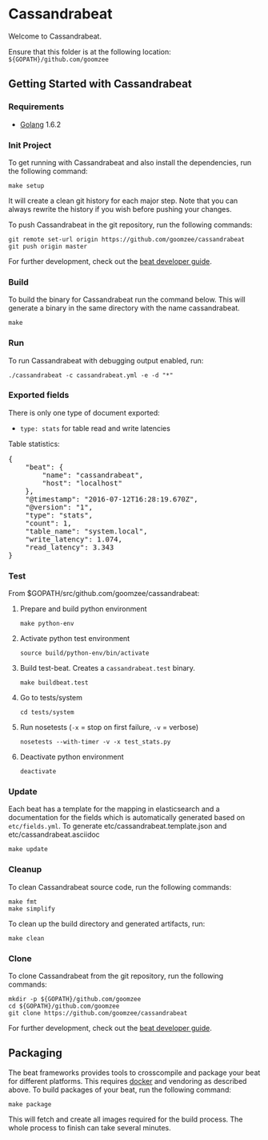 # Cassandrabeat

Welcome to Cassandrabeat.

Ensure that this folder is at the following location:
`${GOPATH}/github.com/goomzee`

## Getting Started with Cassandrabeat

### Requirements

* [Golang](https://golang.org/dl/) 1.6.2


### Init Project

To get running with Cassandrabeat and also install the
dependencies, run the following command:

```
make setup
```

It will create a clean git history for each major step. Note that you can always rewrite the history if you wish before pushing your changes.

To push Cassandrabeat in the git repository, run the following commands:

```
git remote set-url origin https://github.com/goomzee/cassandrabeat
git push origin master
```

For further development, check out the [beat developer guide](https://www.elastic.co/guide/en/beats/libbeat/current/new-beat.html).


### Build

To build the binary for Cassandrabeat run the command below. This will generate a binary
in the same directory with the name cassandrabeat.

```
make
```


### Run

To run Cassandrabeat with debugging output enabled, run:

```
./cassandrabeat -c cassandrabeat.yml -e -d "*"
```


### Exported fields

There is only one type of document exported:
- `type: stats` for table read and write latencies

Table statistics:

<pre>
{
    "beat": {
        "name": "cassandrabeat",
        "host": "localhost"
    },
    "@timestamp": "2016-07-12T16:28:19.670Z",
    "@version": "1",
    "type": "stats",
    "count": 1,
    "table_name": "system.local",
    "write_latency": 1.074,
    "read_latency": 3.343
}
</pre>


### Test

From $GOPATH/src/github.com/goomzee/cassandrabeat:

1. Prepare and build python environment
   ```
   make python-env
   ```

2. Activate python test environment
   ```
   source build/python-env/bin/activate
   ```

3. Build test-beat. Creates a `cassandrabeat.test` binary.
   ```
   make buildbeat.test
   ```

4. Go to tests/system
   ```
   cd tests/system
   ```

5. Run nosetests (`-x` = stop on first failure, `-v` = verbose)
   ```
   nosetests --with-timer -v -x test_stats.py
   ```

6. Deactivate python environment
   ```
   deactivate
   ```


### Update

Each beat has a template for the mapping in elasticsearch and a documentation for the fields
which is automatically generated based on `etc/fields.yml`.
To generate etc/cassandrabeat.template.json and etc/cassandrabeat.asciidoc

```
make update
```


### Cleanup

To clean  Cassandrabeat source code, run the following commands:

```
make fmt
make simplify
```

To clean up the build directory and generated artifacts, run:

```
make clean
```


### Clone

To clone Cassandrabeat from the git repository, run the following commands:

```
mkdir -p ${GOPATH}/github.com/goomzee
cd ${GOPATH}/github.com/goomzee
git clone https://github.com/goomzee/cassandrabeat
```


For further development, check out the [beat developer guide](https://www.elastic.co/guide/en/beats/libbeat/current/new-beat.html).


## Packaging

The beat frameworks provides tools to crosscompile and package your beat for different platforms. This requires [docker](https://www.docker.com/) and vendoring as described above. To build packages of your beat, run the following command:

```
make package
```

This will fetch and create all images required for the build process. The whole process to finish can take several minutes.
